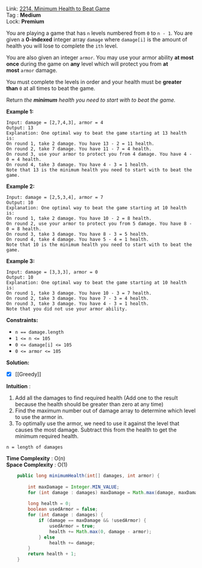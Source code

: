 Link: [2214. Minimum Health to Beat Game](https://leetcode.com/problems/minimum-health-to-beat-game/) <br>
Tag : **Medium**<br>
Lock: **Premium**

You are playing a game that has `n` levels numbered from `0` to `n - 1`. You are given a **0-indexed** integer array `damage` where `damage[i]` is the amount of health you will lose to complete the `ith` level.

You are also given an integer `armor`. You may use your armor ability **at most once** during the game on **any** level which will protect you from **at most** `armor` damage.

You must complete the levels in order and your health must be **greater than** `0` at all times to beat the game.

Return _the **minimum** health you need to start with to beat the game._

**Example 1:**
```
Input: damage = [2,7,4,3], armor = 4
Output: 13
Explanation: One optimal way to beat the game starting at 13 health is:
On round 1, take 2 damage. You have 13 - 2 = 11 health.
On round 2, take 7 damage. You have 11 - 7 = 4 health.
On round 3, use your armor to protect you from 4 damage. You have 4 - 0 = 4 health.
On round 4, take 3 damage. You have 4 - 3 = 1 health.
Note that 13 is the minimum health you need to start with to beat the game.
```

**Example 2:**
```
Input: damage = [2,5,3,4], armor = 7
Output: 10
Explanation: One optimal way to beat the game starting at 10 health is:
On round 1, take 2 damage. You have 10 - 2 = 8 health.
On round 2, use your armor to protect you from 5 damage. You have 8 - 0 = 8 health.
On round 3, take 3 damage. You have 8 - 3 = 5 health.
On round 4, take 4 damage. You have 5 - 4 = 1 health.
Note that 10 is the minimum health you need to start with to beat the game.
```

**Example 3:**
```
Input: damage = [3,3,3], armor = 0
Output: 10
Explanation: One optimal way to beat the game starting at 10 health is:
On round 1, take 3 damage. You have 10 - 3 = 7 health.
On round 2, take 3 damage. You have 7 - 3 = 4 health.
On round 3, take 3 damage. You have 4 - 3 = 1 health.
Note that you did not use your armor ability.
```

**Constraints:**
-   `n == damage.length`
-   `1 <= n <= 105`
-   `0 <= damage[i] <= 105`
-   `0 <= armor <= 105`

**Solution:**
- [x] [[Greedy]]

**Intuition** :
1.  Add all the damages to find required health (Add one to the result because the health should be greater than zero at any time)
2.  Find the maximum number out of damage array to determine which level to use the armor in.
3.  To optimally use the armor, we need to use it against the level that causes the most damage. Subtract this from the health to get the minimum required health.

```
n = length of damages
```
**Time Complexity** : O(n)<br>
**Space Complexity** : O(1)

```java
    public long minimumHealth(int[] damages, int armor) {
        
        int maxDamage = Integer.MIN_VALUE;
        for (int damage : damages) maxDamage = Math.max(damage, maxDamage);
        
        long health = 0;
        boolean usedArmor = false;
        for (int damage : damages) {
            if (damage == maxDamage && !usedArmor) {
                usedArmor = true;
                health += Math.max(0, damage - armor);
            } else
                health += damage;
        }
        return health + 1;
    }
```
